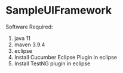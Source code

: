 # SampleUIFramework
Software Required:
1) java 11
2) maven 3.9.4
3) eclipse
4) Install Cucumber Eclipse Plugin in eclipse
5) Install TestNG plugin in eclipse

